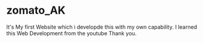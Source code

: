 # zomato_AK
It's My first Website which i developde this with my own capability.
I learned this Web Development from the youtube Thank you.
